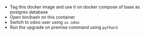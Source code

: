 - Tag this docker image and use it on docker compose of base as postgres database 
- Open bin/bash on this container 
- Switch to odoo user using `su odoo`
- Run the upgrade on premise command using `python3`

